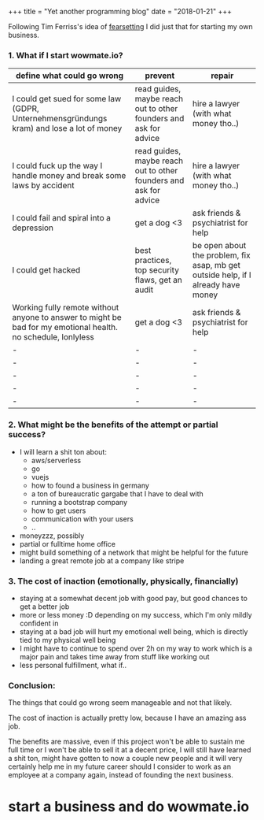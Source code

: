 +++
title = "Yet another programming blog"
date = "2018-01-21"
+++

Following Tim Ferriss's idea of [fearsetting](https://www.ted.com/talks/tim_ferriss_why_you_should_define_your_fears_instead_of_your_goals) I did just that for starting my own business.

### 1. What if I start wowmate.io?

define what could go wrong | prevent | repair
-|-|-
I could get sued for some law (GDPR, Unternehmensgründungs kram) and lose a lot of money | read guides, maybe reach out to other founders and ask for advice | hire a lawyer (with what money tho..)
I could fuck up the way I handle money and break some laws by accident | read guides, maybe reach out to other founders and ask for advice | hire a lawyer (with what money tho..)
I could fail and spiral into a depression | get a dog <3 | ask friends & psychiatrist for help 
I could get hacked | best practices, top security flaws, get an audit | be open about the problem, fix asap, mb get outside help, if I already have money
Working fully remote without anyone to answer to might be bad for my emotional health. no schedule, lonlyless| get a dog <3 | ask friends & psychiatrist for help 
-| -| -
-| -| -
-| -| -
-| -| -
-| -| -

### 2. What might be the benefits of the attempt or partial success?

- I will learn a shit ton about:
  - aws/serverless
  - go
  - vuejs
  - how to found a business in germany
  - a ton of bureaucratic gargabe that I have to deal with
  - running a bootstrap company
  - how to get users
  - communication with your users
  - ..
- moneyzzz, possibly
- partial or fulltime home office
- might build something of a network that might be helpful for the future
- landing a great remote job at a company like stripe

### 3. The cost of inaction (emotionally, physically, financially)

- staying at a somewhat decent job with good pay, but good chances to get a better job
- more or less money :D depending on my success, which I'm only mildly confident in
- staying at a bad job will hurt my emotional well being, which is directly tied to my physical well being
- I might have to continue to spend over 2h on my way to work which is a major pain and takes time away from stuff like working out
- less personal fulfillment, what if..

### Conclusion:

The things that could go wrong seem manageable and not that likely.

The cost of inaction is actually pretty low, because I have an amazing ass job.

The benefits are massive, even if this project won't be able to sustain me full time or I won't be able to sell it at a decent price, I will still have learned a shit ton, might have gotten to now a couple new people and it will very certainly help me in my future career should I consider to work as an employee at a company again, instead of founding the next business.

# start a business and do wowmate.io
  
